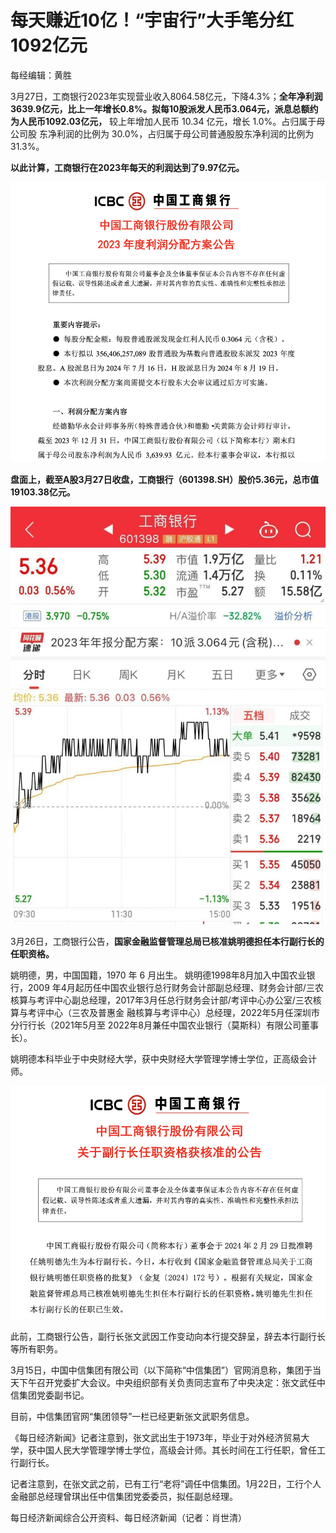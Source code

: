 # 每天赚近10亿！“宇宙行”大手笔分红1092亿元

每经编辑：黄胜

3月27日，工商银行2023年实现营业收入8064.58亿元，下降4.3%；**全年净利润3639.9亿元，比上一年增长0.8%。拟每10股派发人民币3.064元，派息总额约为人民币1092.03亿元，**
较上年增加人民币 10.34 亿元，增长 1.0%。占归属于母公司股 东净利润的比例为 30.0%，占归属于母公司普通股股东净利润的比例为 31.3%。

**以此计算，工商银行在2023年每天的利润达到了9.97亿元。**

![c3421743afad110d8c7f4e676cb72e7e.jpg](https://raw.githubusercontent.com/qqhsx/qqnews_image/main/2024/03/27/每天赚近10亿！“宇宙行”大手笔分红1092亿元/c3421743afad110d8c7f4e676cb72e7e.jpg)

**盘面上，截至A股3月27日收盘，工商银行（601398.SH）股价5.36元，总市值19103.38亿元。**

![74fc5bb92526d5aacdc282bdb955056a.jpg](https://raw.githubusercontent.com/qqhsx/qqnews_image/main/2024/03/27/每天赚近10亿！“宇宙行”大手笔分红1092亿元/74fc5bb92526d5aacdc282bdb955056a.jpg)

3月26日，工商银行公告，**国家金融监督管理总局已核准姚明德担任本行副行长的任职资格。**

姚明德，男，中国国籍，1970 年 6 月出生。 姚明德1998年8月加入中国农业银行，2009
年4月起历任中国农业银行总行财务会计部副总经理、财务会计部/三农核算与考评中心副总经理，2017年3月任总行财务会计部/考评中心办公室/三农核算与考评中心（三农及普惠金
融核算与考评中心）总经理，2022年5月任深圳市分行行长（2021年5月至 2022年8月兼任中国农业银行（莫斯科）有限公司董事长）。

姚明德本科毕业于中央财经大学，获中央财经大学管理学博士学位，正高级会计师。

![776e0984535e3bfeea337fbfa2e69905.jpg](https://raw.githubusercontent.com/qqhsx/qqnews_image/main/2024/03/27/每天赚近10亿！“宇宙行”大手笔分红1092亿元/776e0984535e3bfeea337fbfa2e69905.jpg)

此前，工商银行公告，副行长张文武因工作变动向本行提交辞呈，辞去本行副行长等所有职务。

3月15日，中国中信集团有限公司（以下简称“中信集团”）官网消息称，集团于当天下午召开党委扩大会议。中央组织部有关负责同志宣布了中央决定：张文武任中信集团党委副书记。

目前，中信集团官网“集团领导”一栏已经更新张文武职务信息。

《每日经济新闻》记者注意到，张文武出生于1973年，毕业于对外经济贸易大学，获中国人民大学管理学博士学位，高级会计师。其长时间在工行任职，曾任工行副行长。

记者注意到，在张文武之前，已有工行“老将”调任中信集团。1月22日，工行个人金融部总经理曾琪出任中信集团党委委员，拟任副总经理。

每日经济新闻综合公开资料、每日经济新闻（记者：肖世清）

